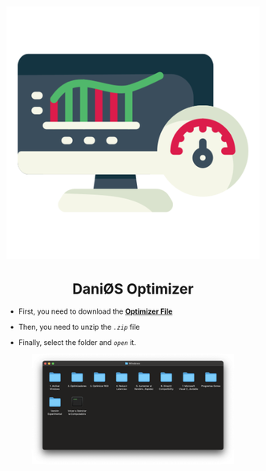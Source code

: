 <div align="center">
<img src="./IMG/Computer speed.png">
</div>

# <div align="center">DaniØS Optimizer</div>

[comment]: <> (Optimizer File v1.0.0 [Feb/12/2024] )
- First, you need to download the [**Optimizer File**](./DaniOS-Optimizer.zip)

- Then, you need to unzip the _`.zip`_ file

- Finally, select the folder and _`open`_ it.

<div align="center">
<img src="./IMG/Folder.png" width="80%">
</div>